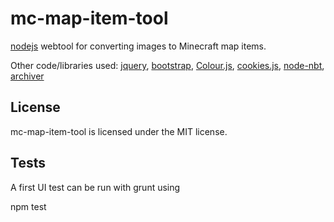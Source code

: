 mc-map-item-tool
================

[nodejs](http://nodejs.org) webtool for converting images to Minecraft map items.

Other code/libraries used: [jquery](http://jquery.com/), [bootstrap](http://twitter.github.com/bootstrap/), [Colour.js](http://stevehanov.ca/blog/index.php?id=116), [cookies.js](https://github.com/ScottHamper/Cookies), [node-nbt](https://github.com/djfun/node-nbt), [archiver](https://github.com/ctalkington/node-archiver)

License
-------
mc-map-item-tool is licensed under the MIT license.


Tests
-----
A first UI test can be run with grunt using

  npm test